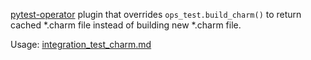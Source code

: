 [pytest-operator](https://github.com/charmed-kubernetes/pytest-operator) plugin that overrides `ops_test.build_charm()` to return cached *.charm file instead of building new *.charm file.

Usage: [integration_test_charm.md](../../../.github/workflows/integration_test_charm.md)